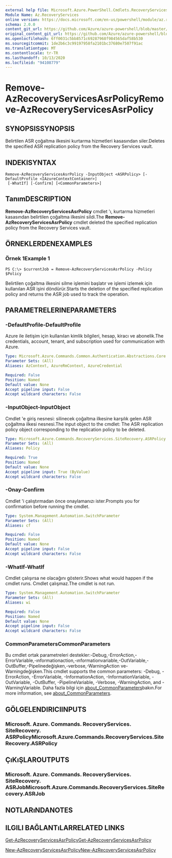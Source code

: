 ```yaml
---
external help file: Microsoft.Azure.PowerShell.Cmdlets.RecoveryServices.SiteRecovery.dll-Help.xml
Module Name: Az.RecoveryServices
online version: https://docs.microsoft.com/en-us/powershell/module/az.recoveryservices/remove-azrecoveryservicesasrpolicy
schema: 2.0.0
content_git_url: https://github.com/Azure/azure-powershell/blob/master/src/RecoveryServices/RecoveryServices/help/Remove-AzRecoveryServicesAsrPolicy.md
original_content_git_url: https://github.com/Azure/azure-powershell/blob/master/src/RecoveryServices/RecoveryServices/help/Remove-AzRecoveryServicesAsrPolicy.md
ms.openlocfilehash: 6ff0031c5bb8571c69287968f984565daf58b530
ms.sourcegitcommit: 1de2b6c3c99197958fa2101bc37680e7507f91ac
ms.translationtype: MT
ms.contentlocale: tr-TR
ms.lasthandoff: 10/13/2020
ms.locfileid: "94108779"
---
```

# <span data-ttu-id="5babe-101">Remove-AzRecoveryServicesAsrPolicy</span><span class="sxs-lookup"><span data-stu-id="5babe-101">Remove-AzRecoveryServicesAsrPolicy</span></span>

## <span data-ttu-id="5babe-102">SYNOPSIS</span><span class="sxs-lookup"><span data-stu-id="5babe-102">SYNOPSIS</span></span>
<span data-ttu-id="5babe-103">Belirtilen ASR çoğaltma ilkesini kurtarma hizmetleri kasasından siler.</span><span class="sxs-lookup"><span data-stu-id="5babe-103">Deletes the specified ASR replication policy from the Recovery Services vault.</span></span>

## <span data-ttu-id="5babe-104">INDEKI</span><span class="sxs-lookup"><span data-stu-id="5babe-104">SYNTAX</span></span>

```
Remove-AzRecoveryServicesAsrPolicy -InputObject <ASRPolicy> [-DefaultProfile <IAzureContextContainer>]
 [-WhatIf] [-Confirm] [<CommonParameters>]
```

## <span data-ttu-id="5babe-105">Tanım</span><span class="sxs-lookup"><span data-stu-id="5babe-105">DESCRIPTION</span></span>
<span data-ttu-id="5babe-106">**Remove-AzRecoveryServicesAsrPolicy** cmdlet 'ı, kurtarma hizmetleri kasasından belirtilen çoğaltma ilkesini sildi.</span><span class="sxs-lookup"><span data-stu-id="5babe-106">The **Remove-AzRecoveryServicesAsrPolicy** cmdlet deleted the specified replication policy from the Recovery Services vault.</span></span>

## <span data-ttu-id="5babe-107">ÖRNEKLERDEN</span><span class="sxs-lookup"><span data-stu-id="5babe-107">EXAMPLES</span></span>

### <span data-ttu-id="5babe-108">Örnek 1</span><span class="sxs-lookup"><span data-stu-id="5babe-108">Example 1</span></span>
```
PS C:\> $currentJob = Remove-AzRecoveryServicesAsrPolicy -Policy $Policy
```

<span data-ttu-id="5babe-109">Belirtilen çoğaltma ilkesini silme işlemini başlatır ve işlemi izlemek için kullanılan ASR işini döndürür.</span><span class="sxs-lookup"><span data-stu-id="5babe-109">Starts the deletion of the specified replication policy and returns the ASR job used to track the operation.</span></span>

## <span data-ttu-id="5babe-110">PARAMETRELERINE</span><span class="sxs-lookup"><span data-stu-id="5babe-110">PARAMETERS</span></span>

### <span data-ttu-id="5babe-111">-DefaultProfile</span><span class="sxs-lookup"><span data-stu-id="5babe-111">-DefaultProfile</span></span>
<span data-ttu-id="5babe-112">Azure ile iletişim için kullanılan kimlik bilgileri, hesap, kiracı ve abonelik.</span><span class="sxs-lookup"><span data-stu-id="5babe-112">The credentials, account, tenant, and subscription used for communication with Azure.</span></span>


```yaml
Type: Microsoft.Azure.Commands.Common.Authentication.Abstractions.Core.IAzureContextContainer
Parameter Sets: (All)
Aliases: AzContext, AzureRmContext, AzureCredential

Required: False
Position: Named
Default value: None
Accept pipeline input: False
Accept wildcard characters: False
```

### <span data-ttu-id="5babe-113">-InputObject</span><span class="sxs-lookup"><span data-stu-id="5babe-113">-InputObject</span></span>
<span data-ttu-id="5babe-114">Cmdlet 'e giriş nesnesi: silinecek çoğaltma ilkesine karşılık gelen ASR çoğaltma ilkesi nesnesi.</span><span class="sxs-lookup"><span data-stu-id="5babe-114">The input object to the cmdlet: The ASR replication policy object corresponding to the replication policy to be deleted.</span></span>

```yaml
Type: Microsoft.Azure.Commands.RecoveryServices.SiteRecovery.ASRPolicy
Parameter Sets: (All)
Aliases: Policy

Required: True
Position: Named
Default value: None
Accept pipeline input: True (ByValue)
Accept wildcard characters: False
```

### <span data-ttu-id="5babe-115">-Onay</span><span class="sxs-lookup"><span data-stu-id="5babe-115">-Confirm</span></span>
<span data-ttu-id="5babe-116">Cmdlet 'i çalıştırmadan önce onaylamanızı ister.</span><span class="sxs-lookup"><span data-stu-id="5babe-116">Prompts you for confirmation before running the cmdlet.</span></span>

```yaml
Type: System.Management.Automation.SwitchParameter
Parameter Sets: (All)
Aliases: cf

Required: False
Position: Named
Default value: None
Accept pipeline input: False
Accept wildcard characters: False
```

### <span data-ttu-id="5babe-117">-WhatIf</span><span class="sxs-lookup"><span data-stu-id="5babe-117">-WhatIf</span></span>
<span data-ttu-id="5babe-118">Cmdlet çalışırsa ne olacağını gösterir.</span><span class="sxs-lookup"><span data-stu-id="5babe-118">Shows what would happen if the cmdlet runs.</span></span> <span data-ttu-id="5babe-119">Cmdlet çalışmaz.</span><span class="sxs-lookup"><span data-stu-id="5babe-119">The cmdlet is not run.</span></span>

```yaml
Type: System.Management.Automation.SwitchParameter
Parameter Sets: (All)
Aliases: wi

Required: False
Position: Named
Default value: None
Accept pipeline input: False
Accept wildcard characters: False
```

### <span data-ttu-id="5babe-120">CommonParameters</span><span class="sxs-lookup"><span data-stu-id="5babe-120">CommonParameters</span></span>
<span data-ttu-id="5babe-121">Bu cmdlet ortak parametreleri destekler:-Debug,-ErrorAction,-ErrorVariable,-ınformationaction,-ınformationvariable,-OutVariable,-OutBuffer,-Pipelinedeğişken,-verbose,-WarningAction ve-Warningdeğişken.</span><span class="sxs-lookup"><span data-stu-id="5babe-121">This cmdlet supports the common parameters: -Debug, -ErrorAction, -ErrorVariable, -InformationAction, -InformationVariable, -OutVariable, -OutBuffer, -PipelineVariable, -Verbose, -WarningAction, and -WarningVariable.</span></span> <span data-ttu-id="5babe-122">Daha fazla bilgi için [about_CommonParameters](http://go.microsoft.com/fwlink/?LinkID=113216)bakın.</span><span class="sxs-lookup"><span data-stu-id="5babe-122">For more information, see [about_CommonParameters](http://go.microsoft.com/fwlink/?LinkID=113216).</span></span>

## <span data-ttu-id="5babe-123">GÖLGELENDIRICI</span><span class="sxs-lookup"><span data-stu-id="5babe-123">INPUTS</span></span>

### <span data-ttu-id="5babe-124">Microsoft. Azure. Commands. RecoveryServices. SiteRecovery. ASRPolicy</span><span class="sxs-lookup"><span data-stu-id="5babe-124">Microsoft.Azure.Commands.RecoveryServices.SiteRecovery.ASRPolicy</span></span>

## <span data-ttu-id="5babe-125">ÇıKıŞLAR</span><span class="sxs-lookup"><span data-stu-id="5babe-125">OUTPUTS</span></span>

### <span data-ttu-id="5babe-126">Microsoft. Azure. Commands. RecoveryServices. SiteRecovery. ASRJob</span><span class="sxs-lookup"><span data-stu-id="5babe-126">Microsoft.Azure.Commands.RecoveryServices.SiteRecovery.ASRJob</span></span>

## <span data-ttu-id="5babe-127">NOTLARıNDA</span><span class="sxs-lookup"><span data-stu-id="5babe-127">NOTES</span></span>

## <span data-ttu-id="5babe-128">ILGILI BAĞLANTıLAR</span><span class="sxs-lookup"><span data-stu-id="5babe-128">RELATED LINKS</span></span>

[<span data-ttu-id="5babe-129">Get-AzRecoveryServicesAsrPolicy</span><span class="sxs-lookup"><span data-stu-id="5babe-129">Get-AzRecoveryServicesAsrPolicy</span></span>](./Get-AzRecoveryServicesAsrPolicy.md)

[<span data-ttu-id="5babe-130">New-AzRecoveryServicesAsrPolicy</span><span class="sxs-lookup"><span data-stu-id="5babe-130">New-AzRecoveryServicesAsrPolicy</span></span>](./New-AzRecoveryServicesAsrPolicy.md)

